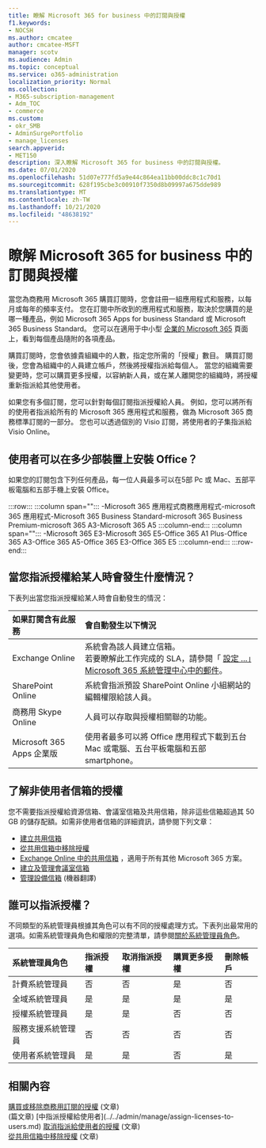 ```yaml
---
title: 瞭解 Microsoft 365 for business 中的訂閱與授權
f1.keywords:
- NOCSH
ms.author: cmcatee
author: cmcatee-MSFT
manager: scotv
ms.audience: Admin
ms.topic: conceptual
ms.service: o365-administration
localization_priority: Normal
ms.collection:
- M365-subscription-management
- Adm_TOC
- commerce
ms.custom:
- okr_SMB
- AdminSurgePortfolio
- manage_licenses
search.appverid:
- MET150
description: 深入瞭解 Microsoft 365 for business 中的訂閱與授權。
ms.date: 07/01/2020
ms.openlocfilehash: 51d07e777fd5a9e44c864ea11bb00ddc8c1c70d1
ms.sourcegitcommit: 628f195cbe3c00910f7350d8b09997a675dde989
ms.translationtype: MT
ms.contentlocale: zh-TW
ms.lasthandoff: 10/21/2020
ms.locfileid: "48638192"
---
```

# <a name="understand-subscriptions-and-licenses-in-microsoft-365-for-business"></a>瞭解 Microsoft 365 for business 中的訂閱與授權

當您為商務用 Microsoft 365 購買訂閱時，您會註冊一組應用程式和服務，以每月或每年的頻率支付。 您在訂閱中所收到的應用程式和服務，取決於您購買的是哪一種產品，例如 Microsoft 365 Apps for business Standard 或 Microsoft 365 Business Standard。 您可以在適用于中小型 [企業的 Microsoft 365](https://products.office.com/compare-all-microsoft-office-products?&activetab=tab:primaryr1) 頁面上，看到每個產品隨附的各項產品。

購買訂閱時，您會依據貴組織中的人數，指定您所需的「授權」數目。 購買訂閱後，您會為組織中的人員建立帳戶，然後將授權指派給每個人。 當您的組織需要變更時，您可以購買更多授權，以容納新人員，或在某人離開您的組織時，將授權重新指派給其他使用者。

如果您有多個訂閱，您可以針對每個訂閱指派授權給人員。 例如，您可以將所有的使用者指派給所有的 Microsoft 365 應用程式和服務，做為 Microsoft 365 商務標準訂閱的一部分。 您也可以透過個別的 Visio 訂閱，將使用者的子集指派給 Visio Online。

## <a name="how-many-devices-can-people-install-office-on"></a>使用者可以在多少部裝置上安裝 Office？

如果您的訂閱包含下列任何產品，每一位人員最多可以在5部 Pc 或 Mac、五部平板電腦和五部手機上安裝 Office。

:::row:::
   :::column span="":::
        -Microsoft 365 應用程式商務應用程式-microsoft 365 應用程式-Microsoft 365 Business Standard-microsoft 365 Business Premium-microsoft 365 A3-Microsoft 365 A5
   :::column-end:::
   :::column span="":::
        -Microsoft 365 E3-Microsoft 365 E5-Office 365 A1 Plus-Office 365 A3-Office 365 A5-Office 365 E3-Office 365 E5
   :::column-end:::
:::row-end:::

## <a name="what-happens-when-you-assign-a-license-to-someone"></a>當您指派授權給某人時會發生什麼情況？

下表列出當您指派授權給某人時會自動發生的情況：
  
|**如果訂閱含有此服務**|**會自動發生以下情況**|
|:-----|:-----|
|Exchange Online  <br/> |系統會為該人員建立信箱。 <br/> 若要瞭解此工作完成的 SLA，請參閱「 [設定 ...」Microsoft 365 系統管理中心中的郵件](https://support.microsoft.com/help/2635238/setting-up-messages-in-the-office-365-admin-center)。 |
|SharePoint Online  <br/> |系統會指派預設 SharePoint Online 小組網站的編輯權限給該人員。  <br/> |
|商務用 Skype Online  <br/> |人員可以存取與授權相關聯的功能。  <br/> |
|Microsoft 365 Apps 企業版  <br/> |使用者最多可以將 Office 應用程式下載到五台 Mac 或電腦、五台平板電腦和五部 smartphone。  <br/> |

## <a name="understand-licenses-for-non-user-mailboxes"></a>了解非使用者信箱的授權

您不需要指派授權給資源信箱、會議室信箱及共用信箱，除非這些信箱超過其 50 GB 的儲存配額。如需非使用者信箱的詳細資訊，請參閱下列文章：
  
- [建立共用信箱](../../admin/email/create-a-shared-mailbox.md)
- [從共用信箱中移除授權](../../admin/email/remove-license-from-shared-mailbox.md)
- [Exchange Online 中的共用信箱](https://docs.microsoft.com/exchange/collaboration-exo/shared-mailboxes) ，適用于所有其他 Microsoft 365 方案。
- [建立及管理會議室信箱](https://docs.microsoft.com/exchange/recipients-in-exchange-online/manage-room-mailboxes)
- [管理設備信箱](https://docs.microsoft.com/exchange/recipients-in-exchange-online/manage-equipment-mailboxes) (機器翻譯)

## <a name="who-can-assign-licenses"></a>誰可以指派授權？

不同類型的系統管理員根據其角色可以有不同的授權處理方式。下表列出最常用的選項。如需系統管理員角色和權限的完整清單，請參閱[關於系統管理員角色](../../admin/add-users/about-admin-roles.md)。
  
|**系統管理員角色**|**指派授權**|**取消指派授權**|**購買更多授權**|**刪除帳戶**|
|:-----|:-----|:-----|:-----|:-----|
|計費系統管理員  <br/> |否  <br/> |否  <br/> |是  <br/> |否  <br/> |
|全域系統管理員  <br/> |是  <br/> |是  <br/> |是  <br/> |是  <br/> |
|授權系統管理員 <br/> |是 <br/>|是 <br/> |否 <br/> |否 <br/> |
|服務支援系統管理員  <br/> |否  <br/> |否  <br/> |否  <br/> |否  <br/> |
|使用者系統管理員  <br/> |是  <br/> |是  <br/> |否  <br/> |是  <br/> |

## <a name="related-content"></a>相關內容

[購買或移除商務用訂閱的授權](buy-licenses.md) (文章) \
 (篇文章) \[中指派授權給使用者](../../admin/manage/assign-licenses-to-users.md)
[取消指派給使用者的授權](../../admin/manage/remove-licenses-from-users.md) (文章)\
[從共用信箱中移除授權](../../admin/email/remove-license-from-shared-mailbox.md) (文章) 